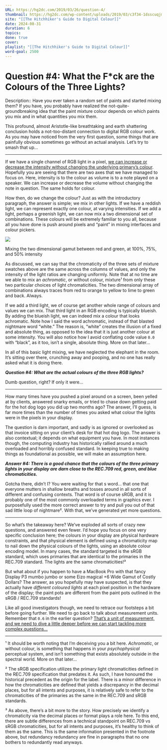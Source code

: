 ```yaml
---
URL: https://hg2dc.com/2019/03/26/question-4/
thumbnail: https://hg2dc.com/wp-content/uploads/2019/03/c3f34-1dsscuqjmjw7mts4jzm875q.png
site: "[[The Hitchhiker's Guide to Digital Colour]]"
date: 2024-08-31
duration: 6
topics: 
done: true
cover: 
playlist: "[[The Hitchhiker's Guide to Digital Colour]]"
word-goal: 2500
---
```

# Question #4: What the F*ck are the Colours of the Three Lights?

Description:: Have you ever taken a random set of paints and started mixing them? If you have, you probably have realized the not-quite-groundbreaking idea that the paint mixture colour depends on which paints you mix and in what quantities you mix them.

This profound, almost Aristotle-like breathtaking and earth shattering conclusion holds a not-too-distant connection to digital RGB colour work. As you may have noticed from the very first question, some things that are painfully obvious sometimes go without an actual analysis. Let’s try to smash that up…

---

If we have a single channel of RGB light in a pixel, [we can increase or decrease the intensity without changing the underlying primary’s colour](https://hg2dc.com/2019/03/24/question-3/). Hopefully you are seeing that there are two axes that we have managed to focus on. Here, intensity is to the colour as volume is to a note played on a speaker. We can increase or decrease the volume without changing the note in question. The same holds for colour.

How then, do we change the colour? Just as with the introductory paragraph, the answer is simple; we mix in other lights. If we have a reddish light, we can represent exactly one colour, at varying intensities. If we add a light, perhaps a greenish light, we can now mix a two dimensional set of combinations. These colours will be extremely familiar to you all, because all you have done is push around pixels and “paint” in mixing interfaces and colour pickers.

![](https://hg2dc.com/wp-content/uploads/2019/03/c3f34-1dsscuqjmjw7mts4jzm875q.png)

Mixing the two dimensional gamut between red and green, at 100%, 75%, and 50% intensity

As discussed, we can say that the chromaticity of the three sets of mixture swatches above are the same across the columns of values, and only the intensity of the light ratios are changing uniformly. Note that at no time are we able to mix an *achromatic*, or without colour, mixture¹ from only these two particular choices of light chromaticities. The two dimensional array of combinations always traces from red to orange to yellow to lime to green and back. Always.

If we add a third light, we of course get another whole range of colours and values we can mix. That third light in an RGB encoding is typically blueish. By adding the blueish light, we can indeed mix a colour that looks achromatic. Note how I said the word achromatic, instead of that blasted nightmare word “white.” The reason is, “white” creates the illusion of a fixed and absolute thing, as opposed to the idea that it is just another colour at some intensity. You will also notice how I avoid conflating code value `0.0` with “black”, as it too, isn’t a single, absolute thing. More on that later…

In all of this basic light mixing, we have neglected the elephant in the room. It’s sitting over there, crunching away and pooping, and no one has really asked what it is doing there.

***Question #4: What are the actual colours of the three RGB lights?***

Dumb question, right? If only it were…

---

How many times have you pushed a pixel around on a screen, been yelled at by clients, answered snarky emails, or tried to chase down getting paid for the hot dog logo you did up two months ago? The answer, I’ll guess, is far more times than the number of times you asked what colour the lights were in the pixels in your display.

The question is darn important, and sadly is as ignored or overlooked as that invoice sitting on your client’s desk for that hot dog logo. The answer is also contextual; it depends on what equipment you have. In most instances though, the computing industry has historically rallied around a much overloaded and horribly confused standard. In keeping true to making things as foundational as possible, we will make an assumption here.

***Answer #4: There is a good chance that the colours of the three primary lights in your display are darn close to the REC.709 red, green, and blue chromaticities.***

Gotcha there, didn’t I? You were waiting for that s word… that one that everyone mutters in shallow breaths and tosses around in all sorts of different and confusing contexts. That word is of course sRGB, and it is probably one of the most commonly overloaded terms in graphics ever. I purposefully used the more correct answer to try and pull you out of that sad little loop of nightmare². With that, we’ve generated yet more questions.

---

So what’s the takeaway here? We’ve exploded all sorts of crazy new questions, and answered even fewer. I’d hope you focus on one very specific conclusion here; the colours in your display are physical hardware constraints, and that physical element is defined using a chromaticity map to nail down the physical colours of the lights, using an absolute colour encoding model. In many cases, the standard targeted is the sRGB standard, which uses primaries that are identical to the primaries in the REC.709 standard. The lights are the same chromaticities!³

But what about if you happen to have a MacBook Pro with that fancy Display P3 mumbo jumbo or some Eizo magical +6 Wide Gamut of Costly Dollars? The answer, as you hopefully may have suspected, is that they actually have *different coloured lights* at each pixel position in the hardware of the display; the paint pots are different from the paint pots outlined in the sRGB / REC.709 standards!

Like all good investigators though, we need to retrace our footsteps a bit before going further. We need to go back to talk about measurement units. Remember that `0.6` in the earlier question? [That’s a unit of measurement, and we need to dive a little deeper before we can start tackling more complex questions…](https://hg2dc.com/question-5/)

---

¹ It should be worth noting that I’m deceiving you a bit here. *Achromatic*, or without colour, is something that happens in your *psychophysical* perceptual system, and isn’t something that exists absolutely outside in the spectral world. More on that later…

² The sRGB specification utilizes the primary light chromaticities defined in the REC.709 specification that predates it. As such, I have honoured the historical precedent as the origin for the label. There is a minor difference in how the chromaticities are defined that yields a discrepancy in the decimal places, but for all intents and purposes, it is relatively safe to refer to the chromaticities of the primaries as the same in the REC.709 and sRGB standards.

³ As above, there’s a bit more to the story. How precisely we identify a chromaticity via the decimal places or format plays a role here. To this end, there are subtle differences from a technical standpoint on REC.709 vs sRGB chromaticities, but for all intents and purposes, it’s healthy to think of them as the same. This is the same information presented in the footnote above, but redundancy redundancy are fine in paragraphs that no one bothers to redundantly read anyways.

